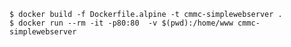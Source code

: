 
	$ docker build -f Dockerfile.alpine -t cmmc-simplewebserver .
	$ docker run --rm -it -p80:80  -v $(pwd):/home/www cmmc-simplewebserver
